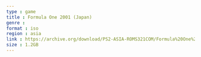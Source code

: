 ```yaml
---
type : game
title : Formula One 2001 (Japan)
genre : 
format : iso
region : asia
link : https://archive.org/download/PS2-ASIA-ROMS321COM/Formula%20One%202001%20%28Japan%29.7z
size : 1.2GB
---
```

